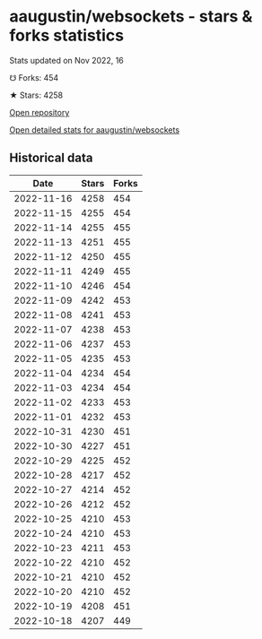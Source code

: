 # aaugustin/websockets - stars & forks statistics

Stats updated on Nov 2022, 16

☋ Forks: 454

★ Stars: 4258

[Open repository](https://github.com/aaugustin/websockets)

[Open detailed stats for aaugustin/websockets](https://reviewgithub.com/rep/aaugustin/websockets)

## Historical data
| Date | Stars | Forks |
|------|-------|-------|
| 2022-11-16 | 4258 | 454 | 
| 2022-11-15 | 4255 | 454 | 
| 2022-11-14 | 4255 | 455 | 
| 2022-11-13 | 4251 | 455 | 
| 2022-11-12 | 4250 | 455 | 
| 2022-11-11 | 4249 | 455 | 
| 2022-11-10 | 4246 | 454 | 
| 2022-11-09 | 4242 | 453 | 
| 2022-11-08 | 4241 | 453 | 
| 2022-11-07 | 4238 | 453 | 
| 2022-11-06 | 4237 | 453 | 
| 2022-11-05 | 4235 | 453 | 
| 2022-11-04 | 4234 | 454 | 
| 2022-11-03 | 4234 | 454 | 
| 2022-11-02 | 4233 | 453 | 
| 2022-11-01 | 4232 | 453 | 
| 2022-10-31 | 4230 | 451 | 
| 2022-10-30 | 4227 | 451 | 
| 2022-10-29 | 4225 | 452 | 
| 2022-10-28 | 4217 | 452 | 
| 2022-10-27 | 4214 | 452 | 
| 2022-10-26 | 4212 | 452 | 
| 2022-10-25 | 4210 | 453 | 
| 2022-10-24 | 4210 | 453 | 
| 2022-10-23 | 4211 | 453 | 
| 2022-10-22 | 4210 | 452 | 
| 2022-10-21 | 4210 | 452 | 
| 2022-10-20 | 4210 | 452 | 
| 2022-10-19 | 4208 | 451 | 
| 2022-10-18 | 4207 | 449 | 

